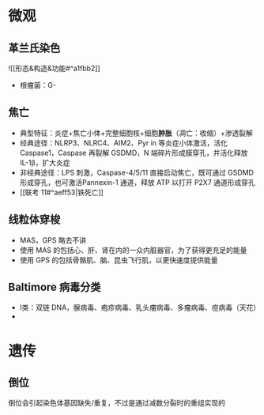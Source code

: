 # 微观
## 革兰氏染色
![[形态&构造&功能#^a1fbb2]]
- 根瘤菌：G-
## 焦亡
- 典型特征：炎症+焦亡小体+完整细胞核+细胞**肿胀**（凋亡：收缩）+渗透裂解
- 经典途径：NLRP3、NLRC4、AIM2、Pyr in 等炎症小体激活，活化 Caspase1，Caspase 再裂解 GSDMD，N 端碎片形成膜穿孔，并活化释放 IL-1β，扩大炎症
- 非经典途径：LPS 刺激，Caspase-4/5/11 直接启动焦亡，既可通过 GSDMD 形成穿孔，也可激活Pannexin-1 通道，释放 ATP 以打开 P2X7 通道形成穿孔
- [[联考 11#^aeff53|铁死亡]]
## 线粒体穿梭
- MAS，GPS 略去不讲
- 使用 MAS 的包括心、肝、肾在内的一众内脏器官，为了获得更充足的能量
- 使用 GPS 的包括骨骼肌、脑、昆虫飞行肌，以更快速度提供能量
## Baltimore 病毒分类
- Ⅰ类：双链 DNA，腺病毒、疱疹病毒、乳头瘤病毒、多瘤病毒、痘病毒（天花）
- 
# 遗传
## 倒位
倒位会引起染色体基因缺失/重复，不过是通过减数分裂时的重组实现的